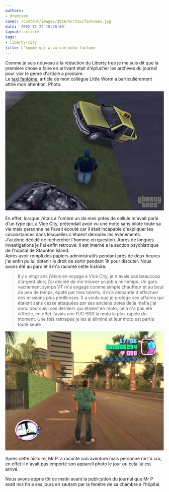 ```yaml
---
authors:
- dremixam
cover: /content/images/2016/07/taxifantome1.jpg
date: '2002-12-22 18:20:00'
layout: article
tags:
- liberty-city
title: L'homme qui a vu une moto fantome
---
```



Comme je suis nouveau à la rédaction du Liberty tree je me suis dit que la première chose a faire en arrivant était d'éplucher les archives du journal pour voir le genre d'article a produire.  
Le [taxi fantôme](/2002/06/26/le-taxi-fantome/), article de mon collègue Little Worm a particulièrement attiré mon attention. Photo:

![](/content/images/2016/07/taxifantome1.jpg)

En effet, lorsque j'étais à l'ombre un de mes potes de cellule m'avait parlé d'un type qui, à Vice City, prétendait avoir vu une moto sans pilote toute sa vie mais personne ne l'avait écouté car il était incapable d'expliquer les circonstances dans lesquelles s'étaient déroulés les événements.  
J'ai donc décidé de rechercher l'homme en question. Apres de longues investigations je l'ai enfin retrouvé: Il est interné a la section psychiatrique de l'hôpital de Staunton Island.  
Après avoir rempli des papiers administratifs pendant près de deux heures j'ai enfin pu lui obtenir le droit de sortir pendant 1h pour discuter. Nous avons été au parc et il m'a raconté cette histoire:

> Il y a vingt ans j'étais en voyage a Vice City, je n'avais pas beaucoup d'argent alors j'ai décidé de me trouver un job a mi-temps. Un gars vachement sympa VT m'a engagé comme simple chauffeur et au bout de peu de temps, épaté par mes talents, il m'a demandé d'effectuer des missions plus périlleuses. Il a voulu que je protège ses affaires qui étaient sans cesse attaquées par ses anciens potes de la mafia j'ai donc poursuivi ces derniers qui étaient en moto, cela n'a pas été difficile, en effet j'avais une PJC-600 la moto la plus rapide du moment. Une fois rattrapés je les ai éliminé et leur moto est partie toute seule

![](/content/images/2016/07/vice.jpg)

Apres cette histoire, Mr P. a raconté son aventure mais personne ne l'a cru, en effet il n'avait pas emporté son appareil photo le jour où cela lui est arrivé.

Nous avons appris tôt ce matin avant la publication du journal que Mr P avait mis fin a ses jours en sautant par la fenêtre de sa chambre à l'hôpital.